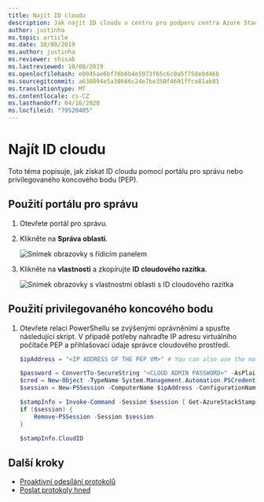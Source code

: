 ```yaml
---
title: Najít ID cloudu
description: Jak najít ID cloudu v centru pro podporu centra Azure Stack a podpoře.
author: justinha
ms.topic: article
ms.date: 10/08/2019
ms.author: justinha
ms.reviewer: shisab
ms.lastreviewed: 10/08/2019
ms.openlocfilehash: e0045ae6bf76b6b4e5973f65c6c0a5f758e0d46b
ms.sourcegitcommit: a630894e5a38666c24e7be350f4691ffce81ab81
ms.translationtype: MT
ms.contentlocale: cs-CZ
ms.lasthandoff: 04/16/2020
ms.locfileid: "79520405"
---
```

# <a name="find-your-cloud-id"></a>Najít ID cloudu

Toto téma popisuje, jak získat ID cloudu pomocí portálu pro správu nebo privilegovaného koncového bodu (PEP). 

## <a name="use-the-administrator-portal"></a>Použití portálu pro správu

1. Otevřete portál pro správu. 
1. Klikněte na **Správa oblastí**.

   ![Snímek obrazovky s řídicím panelem](./media/azure-stack-automatic-log-collection/dashboard.png)

1. Klikněte na **vlastnosti** a zkopírujte **ID cloudového razítka**.

   ![Snímek obrazovky s vlastnostmi oblasti s ID cloudového razítka](media/azure-stack-automatic-log-collection/region-properties-blade-with-stamp-cloud-id.png)


## <a name="use-the-privileged-endpoint"></a>Použití privilegovaného koncového bodu

1. Otevřete relaci PowerShellu se zvýšenými oprávněními a spusťte následující skript. V případě potřeby nahraďte IP adresu virtuálního počítače PEP a přihlašovací údaje správce cloudového prostředí. 

   ```powershell
   $ipAddress = "<IP ADDRESS OF THE PEP VM>" # You can also use the machine name instead of IP here.

   $password = ConvertTo-SecureString "<CLOUD ADMIN PASSWORD>" -AsPlainText -Force
   $cred = New-Object -TypeName System.Management.Automation.PSCredential ("<DOMAIN NAME>\CloudAdmin", $password)
   $session = New-PSSession -ComputerName $ipAddress -ConfigurationName PrivilegedEndpoint -Credential $cred

   $stampInfo = Invoke-Command -Session $session { Get-AzureStackStampInformation }
   if ($session) {
       Remove-PSSession -Session $session
   }

   $stampInfo.CloudID
   ```

## <a name="next-steps"></a>Další kroky

* [Proaktivní odesílání protokolů](azure-stack-configure-automatic-diagnostic-log-collection-tzl.md)
* [Poslat protokoly hned](azure-stack-configure-on-demand-diagnostic-log-collection-portal-tzl.md)






